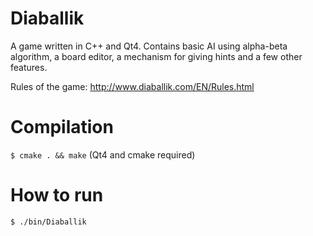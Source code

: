 # Diaballik
A game written in C++ and Qt4. Contains basic AI using alpha-beta algorithm, a board editor, a mechanism for giving hints and a few other features.

Rules of the game: http://www.diaballik.com/EN/Rules.html

# Compilation
```$ cmake . && make``` (Qt4 and cmake required)

# How to run
```$ ./bin/Diaballik```
